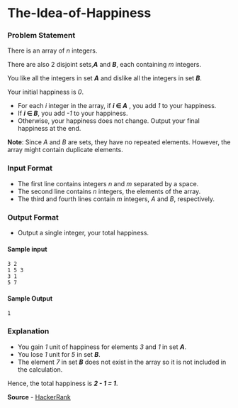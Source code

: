 # The-Idea-of-Happiness
### Problem Statement
There is an array of *n* integers. 

There are also 2 disjoint sets,***A*** and ***B***, each containing *m* integers. 

You like all the integers in set ***A*** and dislike all the integers in set ***B***. 

Your initial happiness is *0*. 

- For each *i* integer in the array, if ***i* ∈ *A*** , you add *1* to your happiness. 
- If ***i* ∈ *B***, you add *-1* to your happiness. 
- Otherwise, your happiness does not change. Output your final happiness at the end.

**Note**: Since *A* and *B* are sets, they have no repeated elements. However, the array might contain duplicate elements.

### Input Format

- The first line contains integers *n* and *m* separated by a space.
- The second line contains *n* integers, the elements of the array.
- The third and fourth lines contain *m* integers, *A* and *B*, respectively.

### Output Format

- Output a single integer, your total happiness.

#### Sample input
```
3 2
1 5 3
3 1
5 7
```
#### Sample Output
```
1
```
### Explanation
- You gain *1* unit of happiness for elements *3* and *1* in set ***A***. 
- You lose *1* unit for *5* in set ***B***. 
- The element *7* in set ***B*** does not exist in the array so it is not included in the calculation.

Hence, the total happiness is ***2 - 1 = 1***.

**Source** - [HackerRank](https://www.hackerrank.com/challenges/no-idea/problem)
